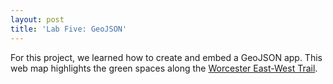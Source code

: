 ```yaml
---
layout: post
title: 'Lab Five: GeoJSON'
---
```


For this project, we learned how to create and embed a GeoJSON app. This web map highlights the green spaces along the [Worcester East-West Trail](https://www.parkspirit.org/the-eastwest-trail).

<script src="https://gist.github.com/priscillaahn/2984a90a949ece81612133c01d6c4bb3.js"></script>
